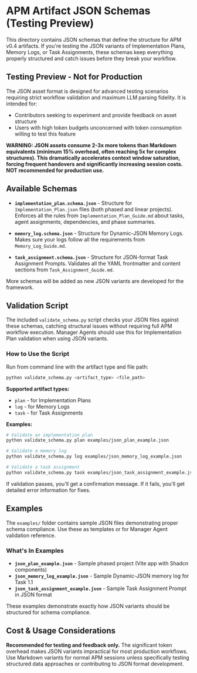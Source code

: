 # APM Artifact JSON Schemas (Testing Preview)
This directory contains JSON schemas that define the structure for APM v0.4 artifacts. If you're testing the JSON variants of Implementation Plans, Memory Logs, or Task Assignments, these schemas keep everything properly structured and catch issues before they break your workflow.

## **Testing Preview - Not for Production**
The JSON asset format is designed for advanced testing scenarios requiring strict workflow validation and maximum LLM parsing fidelity. It is intended for:
- Contributors seeking to experiment and provide feedback on asset structure
- Users with high token budgets unconcerned with token consumption willing to test this feature

**WARNING: JSON assets consume 2-3x more tokens than Markdown equivalents (minimum 15% overhead, often reaching 5x for complex structures). This dramatically accelerates context window saturation, forcing frequent handovers and significantly increasing session costs. NOT recommended for production use.**

## Available Schemas
- **`implementation_plan.schema.json`** - Structure for `Implementation_Plan.json` files (both phased and linear projects). Enforces all the rules from `Implementation_Plan_Guide.md` about tasks, agent assignments, dependencies, and phase summaries.

- **`memory_log.schema.json`** - Structure for Dynamic-JSON Memory Logs. Makes sure your logs follow all the requirements from `Memory_Log_Guide.md`.

- **`task_assignment.schema.json`** - Structure for JSON-format Task Assignment Prompts. Validates all the YAML frontmatter and content sections from `Task_Assignment_Guide.md`.

More schemas will be added as new JSON variants are developed for the framework.

## Validation Script
The included `validate_schema.py` script checks your JSON files against these schemas, catching structural issues without requiring full APM workflow execution. Manager Agents should use this for Implementation Plan validation when using JSON variants.

### How to Use the Script
Run from command line with the artifact type and file path:
```bash
python validate_schema.py <artifact_type> <file_path>
```

**Supported artifact types:**
- `plan` - for Implementation Plans
- `log` - for Memory Logs  
- `task` - for Task Assignments

**Examples:**
```bash
# Validate an implementation plan
python validate_schema.py plan examples/json_plan_example.json

# Validate a memory log
python validate_schema.py log examples/json_memory_log_example.json

# Validate a task assignment
python validate_schema.py task examples/json_task_assignment_example.json
```

If validation passes, you'll get a confirmation message. If it fails, you'll get detailed error information for fixes.

## Examples
The `examples/` folder contains sample JSON files demonstrating proper schema compliance. Use these as templates or for Manager Agent validation reference.

### What's In Examples
- **`json_plan_example.json`** - Sample phased project (Vite app with Shadcn components)
- **`json_memory_log_example.json`** - Sample Dynamic-JSON memory log for Task 1.1
- **`json_task_assignment_example.json`** - Sample Task Assignment Prompt in JSON format

These examples demonstrate exactly how JSON variants should be structured for schema compliance.

## Cost & Usage Considerations
**Recommended for testing and feedback only.** The significant token overhead makes JSON variants impractical for most production workflows. Use Markdown variants for normal APM sessions unless specifically testing structured data approaches or contributing to JSON format development.